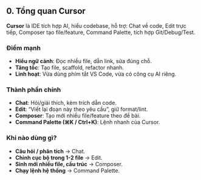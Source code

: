## 0. Tổng quan Cursor

**Cursor** là IDE tích hợp AI, hiểu codebase, hỗ trợ: Chat về code, Edit trực tiếp, Composer tạo file/feature, Command Palette, tích hợp Git/Debug/Test.

### Điểm mạnh
- **Hiểu ngữ cảnh**: Đọc nhiều file, dẫn link, sửa đúng chỗ.
- **Tăng tốc**: Tạo file, scaffold, refactor nhanh.
- **Linh hoạt**: Vừa dùng phím tắt VS Code, vừa có công cụ AI riêng.

### Thành phần chính
- **Chat**: Hỏi/giải thích, kèm trích dẫn code.
- **Edit**: “Viết lại đoạn này theo yêu cầu”, giữ format/lint.
- **Composer**: Tạo mới nhiều file/feature theo đề bài.
- **Command Palette (⌘K / Ctrl+K)**: Lệnh nhanh của Cursor.

### Khi nào dùng gì?
- **Câu hỏi / phân tích** → Chat.
- **Chỉnh cục bộ trong 1-2 file** → Edit.
- **Sinh mới nhiều file, cấu trúc** → Composer.
- **Chạy lệnh hệ thống** → Command Palette.
